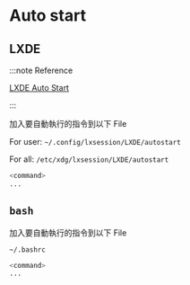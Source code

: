 # Auto start

## LXDE

:::note Reference

[LXDE Auto Start](https://wiki.archlinux.org/index.php/LXDE#Autostart)

:::

加入要自動執行的指令到以下 File

For user: `~/.config/lxsession/LXDE/autostart`

For all: `/etc/xdg/lxsession/LXDE/autostart`

```bash
<command>
...
```

## `bash`

加入要自動執行的指令到以下 File

`~/.bashrc`

```bash
<command>
...
```

